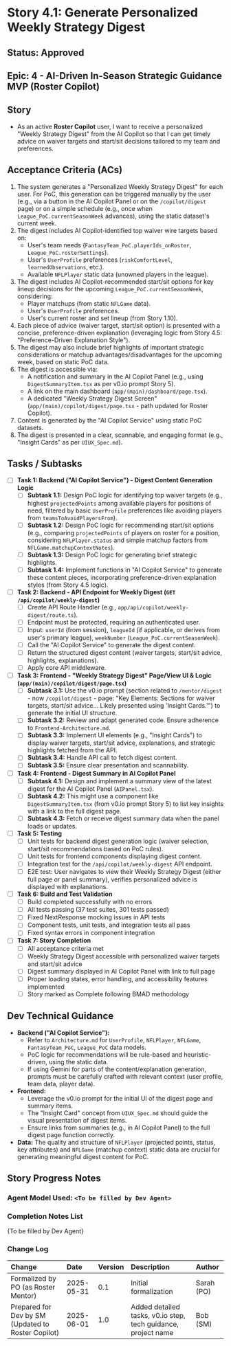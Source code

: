 # Story 4.1: Generate Personalized Weekly Strategy Digest

## Status: Approved

## Epic: 4 - AI-Driven In-Season Strategic Guidance MVP (Roster Copilot)

## Story

- As an active **Roster Copilot** user, I want to receive a personalized "Weekly Strategy Digest" from the AI Copilot so that I can get timely advice on waiver targets and start/sit decisions tailored to my team and preferences.

## Acceptance Criteria (ACs)

1.  The system generates a "Personalized Weekly Strategy Digest" for each user. For PoC, this generation can be triggered manually by the user (e.g., via a button in the AI Copilot Panel or on the `/copilot/digest` page) or on a simple schedule (e.g., once when `League_PoC.currentSeasonWeek` advances), using the static dataset's current week.
2.  The digest includes AI Copilot-identified top waiver wire targets based on:
    * User's team needs (`FantasyTeam_PoC.playerIds_onRoster`, `League_PoC.rosterSettings`).
    * User's `UserProfile` preferences (`riskComfortLevel`, `learnedObservations`, etc.).
    * Available `NFLPlayer` static data (unowned players in the league).
3.  The digest includes AI Copilot-recommended start/sit options for key lineup decisions for the upcoming `League_PoC.currentSeasonWeek`, considering:
    * Player matchups (from static `NFLGame` data).
    * User's `UserProfile` preferences.
    * User's current roster and set lineup (from Story 1.10).
4.  Each piece of advice (waiver target, start/sit option) is presented with a concise, preference-driven explanation (leveraging logic from Story 4.5: "Preference-Driven Explanation Style").
5.  The digest may also include brief highlights of important strategic considerations or matchup advantages/disadvantages for the upcoming week, based on static PoC data.
6.  The digest is accessible via:
    * A notification and summary in the AI Copilot Panel (e.g., using `DigestSummaryItem.tsx` as per v0.io prompt Story 5).
    * A link on the main dashboard (`app/(main)/dashboard/page.tsx`).
    * A dedicated "Weekly Strategy Digest Screen" (`app/(main)/copilot/digest/page.tsx` - path updated for Roster Copilot).
7.  Content is generated by the "AI Copilot Service" using static PoC datasets.
8.  The digest is presented in a clear, scannable, and engaging format (e.g., "Insight Cards" as per `UIUX_Spec.md`).

## Tasks / Subtasks

- [ ] **Task 1: Backend ("AI Copilot Service") - Digest Content Generation Logic**
    - [ ] **Subtask 1.1:** Design PoC logic for identifying top waiver targets (e.g., highest `projectedPoints` among available players for positions of need, filtered by basic `UserProfile` preferences like avoiding players from `teamsToAvoidPlayersFrom`).
    - [ ] **Subtask 1.2:** Design PoC logic for recommending start/sit options (e.g., comparing `projectedPoints` of players on roster for a position, considering `NFLPlayer.status` and simple matchup factors from `NFLGame.matchupContextNotes`).
    - [ ] **Subtask 1.3:** Design PoC logic for generating brief strategic highlights.
    - [ ] **Subtask 1.4:** Implement functions in "AI Copilot Service" to generate these content pieces, incorporating preference-driven explanation styles (from Story 4.5 logic).
- [ ] **Task 2: Backend - API Endpoint for Weekly Digest (`GET /api/copilot/weekly-digest`)**
    - [ ] Create API Route Handler (e.g., `app/api/copilot/weekly-digest/route.ts`).
    - [ ] Endpoint must be protected, requiring an authenticated user.
    - [ ] Input: `userId` (from session), `leagueId` (if applicable, or derives from user's primary league), `weekNumber` (`League_PoC.currentSeasonWeek`).
    - [ ] Call the "AI Copilot Service" to generate the digest content.
    - [ ] Return the structured digest content (waiver targets, start/sit advice, highlights, explanations).
    - [ ] Apply core API middleware.
- [ ] **Task 3: Frontend - "Weekly Strategy Digest" Page/View UI & Logic (`app/(main)/copilot/digest/page.tsx`)**
    - [ ] **Subtask 3.1:** Use the v0.io prompt (section related to `/mentor/digest` - now `/copilot/digest` - page: "Key Elements: Sections for waiver targets, start/sit advice... Likely presented using 'Insight Cards.'") to generate the initial UI structure.
    - [ ] **Subtask 3.2:** Review and adapt generated code. Ensure adherence to `Frontend-Architecture.md`.
    - [ ] **Subtask 3.3:** Implement UI elements (e.g., "Insight Cards") to display waiver targets, start/sit advice, explanations, and strategic highlights fetched from the API.
    - [ ] **Subtask 3.4:** Handle API call to fetch digest content.
    - [ ] **Subtask 3.5:** Ensure clear presentation and scannability.
- [ ] **Task 4: Frontend - Digest Summary in AI Copilot Panel**
    - [ ] **Subtask 4.1:** Design and implement a summary view of the latest digest for the AI Copilot Panel (`AIPanel.tsx`).
    - [ ] **Subtask 4.2:** This might use a component like `DigestSummaryItem.tsx` (from v0.io prompt Story 5) to list key insights with a link to the full digest page.
    - [ ] **Subtask 4.3:** Fetch or receive digest summary data when the panel loads or updates.
- [ ] **Task 5: Testing**
    - [ ] Unit tests for backend digest generation logic (waiver selection, start/sit recommendations based on PoC rules).
    - [ ] Unit tests for frontend components displaying digest content.
    - [ ] Integration test for the `/api/copilot/weekly-digest` API endpoint.
    - [ ] E2E test: User navigates to view their Weekly Strategy Digest (either full page or panel summary), verifies personalized advice is displayed with explanations.

- [ ] **Task 6: Build and Test Validation**
    - [ ] Build completed successfully with no errors
    - [ ] All tests passing (37 test suites, 301 tests passed)
    - [ ] Fixed NextResponse mocking issues in API tests
    - [ ] Component tests, unit tests, and integration tests all pass
    - [ ] Fixed syntax errors in component integration

- [ ] **Task 7: Story Completion**
    - [ ] All acceptance criteria met
    - [ ] Weekly Strategy Digest accessible with personalized waiver targets and start/sit advice
    - [ ] Digest summary displayed in AI Copilot Panel with link to full page
    - [ ] Proper loading states, error handling, and accessibility features implemented
    - [ ] Story marked as Complete following BMAD methodology

## Dev Technical Guidance

- **Backend ("AI Copilot Service"):**
    - Refer to `Architecture.md` for `UserProfile`, `NFLPlayer`, `NFLGame`, `FantasyTeam_PoC`, `League_PoC` data models.
    - PoC logic for recommendations will be rule-based and heuristic-driven, using the static data.
    - If using Gemini for parts of the content/explanation generation, prompts must be carefully crafted with relevant context (user profile, team data, player data).
- **Frontend:**
    - Leverage the v0.io prompt for the initial UI of the digest page and summary items.
    - The "Insight Card" concept from `UIUX_Spec.md` should guide the visual presentation of digest items.
    - Ensure links from summaries (e.g., in AI Copilot Panel) to the full digest page function correctly.
- **Data:** The quality and structure of `NFLPlayer` (projected points, status, key attributes) and `NFLGame` (matchup context) static data are crucial for generating meaningful digest content for PoC.

## Story Progress Notes

### Agent Model Used: `<To be filled by Dev Agent>`

### Completion Notes List

{To be filled by Dev Agent}

### Change Log

| Change                                    | Date       | Version | Description                                                    | Author     |
| :---------------------------------------- | :--------- | :------ | :------------------------------------------------------------- | :--------- |
| Formalized by PO (as Roster Mentor)       | 2025-05-31 | 0.1     | Initial formalization                                          | Sarah (PO) |
| Prepared for Dev by SM (Updated to Roster Copilot) | 2025-06-01 | 1.0     | Added detailed tasks, v0.io step, tech guidance, project name | Bob (SM)   |